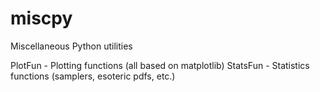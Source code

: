 # miscpy
Miscellaneous Python utilities

PlotFun - Plotting functions (all based on matplotlib)
StatsFun - Statistics functions (samplers, esoteric pdfs, etc.)
